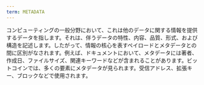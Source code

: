 ```yaml
---
term: METADATA
---
```


コンピューティングの一般分野において、これは他のデータに関する情報を提供するデータを指します。それは、伴うデータの特性、内容、品質、形式、および構造を記述します。したがって、情報の核心を表すペイロードとメタデータとの間に区別がなされます。例えば、ドキュメントにおいて、メタデータには著者、作成日、ファイルサイズ、関連キーワードなどが含まれることがあります。ビットコインでは、多くの要素にメタデータが見られます。受信アドレス、拡張キー、ブロックなどで使用されます。